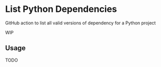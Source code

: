 # List Python Dependencies

GitHub action to list all valid versions of dependency for a Python project

WIP

## Usage

TODO
